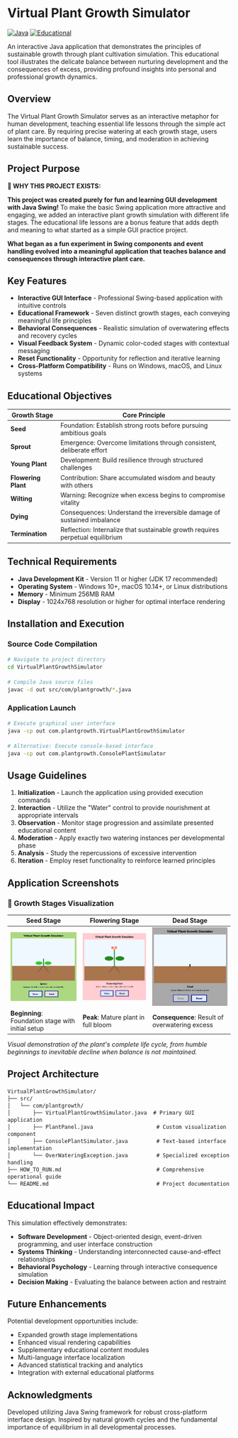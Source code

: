 # Virtual Plant Growth Simulator

[![Java](https://img.shields.io/badge/Java-11%2B-orange)](https://www.oracle.com/java/)
[![Educational](https://img.shields.io/badge/Educational-Life%20Lessons-blue)]()

An interactive Java application that demonstrates the principles of sustainable growth through plant cultivation simulation. This educational tool illustrates the delicate balance between nurturing development and the consequences of excess, providing profound insights into personal and professional growth dynamics.

## Overview

The Virtual Plant Growth Simulator serves as an interactive metaphor for human development, teaching essential life lessons through the simple act of plant care. By requiring precise watering at each growth stage, users learn the importance of balance, timing, and moderation in achieving sustainable success.

## Project Purpose

**🎯 WHY THIS PROJECT EXISTS:**

**This project was created purely for fun and learning GUI development with Java Swing!** To make the basic Swing application more attractive and engaging, we added an interactive plant growth simulation with different life stages. The educational life lessons are a bonus feature that adds depth and meaning to what started as a simple GUI practice project.

**What began as a fun experiment in Swing components and event handling evolved into a meaningful application that teaches balance and consequences through interactive plant care.**

## Key Features

- **Interactive GUI Interface** - Professional Swing-based application with intuitive controls
- **Educational Framework** - Seven distinct growth stages, each conveying meaningful life principles
- **Behavioral Consequences** - Realistic simulation of overwatering effects and recovery cycles
- **Visual Feedback System** - Dynamic color-coded stages with contextual messaging
- **Reset Functionality** - Opportunity for reflection and iterative learning
- **Cross-Platform Compatibility** - Runs on Windows, macOS, and Linux systems

## Educational Objectives

| Growth Stage | Core Principle |
|-------------|---------------|
| **Seed** | Foundation: Establish strong roots before pursuing ambitious goals |
| **Sprout** | Emergence: Overcome limitations through consistent, deliberate effort |
| **Young Plant** | Development: Build resilience through structured challenges |
| **Flowering Plant** | Contribution: Share accumulated wisdom and beauty with others |
| **Wilting** | Warning: Recognize when excess begins to compromise vitality |
| **Dying** | Consequences: Understand the irreversible damage of sustained imbalance |
| **Termination** | Reflection: Internalize that sustainable growth requires perpetual equilibrium |

## Technical Requirements

- **Java Development Kit** - Version 11 or higher (JDK 17 recommended)
- **Operating System** - Windows 10+, macOS 10.14+, or Linux distributions
- **Memory** - Minimum 256MB RAM
- **Display** - 1024x768 resolution or higher for optimal interface rendering

## Installation and Execution

### Source Code Compilation
```bash
# Navigate to project directory
cd VirtualPlantGrowthSimulator

# Compile Java source files
javac -d out src/com/plantgrowth/*.java
```

### Application Launch
```bash
# Execute graphical user interface
java -cp out com.plantgrowth.VirtualPlantGrowthSimulator

# Alternative: Execute console-based interface
java -cp out com.plantgrowth.ConsolePlantSimulator
```

## Usage Guidelines

1. **Initialization** - Launch the application using provided execution commands
2. **Interaction** - Utilize the "Water" control to provide nourishment at appropriate intervals
3. **Observation** - Monitor stage progression and assimilate presented educational content
4. **Moderation** - Apply exactly two watering instances per developmental phase
5. **Analysis** - Study the repercussions of excessive intervention
6. **Iteration** - Employ reset functionality to reinforce learned principles

## Application Screenshots

### 🌱 Growth Stages Visualization

| Seed Stage | Flowering Stage | Dead Stage |
|------------|-----------------|------------|
| ![Seed Stage](screenshots/s1.jpg) | ![Flowering Stage](screenshots/s2.jpg) | ![Dead Stage](screenshots/s3.jpg) |
| **Beginning**: Foundation stage with initial setup | **Peak**: Mature plant in full bloom | **Consequence**: Result of overwatering excess |

*Visual demonstration of the plant's complete life cycle, from humble beginnings to inevitable decline when balance is not maintained.*

## Project Architecture

```
VirtualPlantGrowthSimulator/
├── src/
│   └── com/plantgrowth/
│       ├── VirtualPlantGrowthSimulator.java  # Primary GUI application
│       ├── PlantPanel.java                    # Custom visualization component
│       ├── ConsolePlantSimulator.java         # Text-based interface implementation
│       └── OverWateringException.java         # Specialized exception handling
├── HOW_TO_RUN.md                              # Comprehensive operational guide
└── README.md                                  # Project documentation
```

## Educational Impact

This simulation effectively demonstrates:
- **Software Development** - Object-oriented design, event-driven programming, and user interface construction
- **Systems Thinking** - Understanding interconnected cause-and-effect relationships
- **Behavioral Psychology** - Learning through interactive consequence simulation
- **Decision Making** - Evaluating the balance between action and restraint

## Future Enhancements

Potential development opportunities include:
- Expanded growth stage implementations
- Enhanced visual rendering capabilities
- Supplementary educational content modules
- Multi-language interface localization
- Advanced statistical tracking and analytics
- Integration with external educational platforms

## Acknowledgments

Developed utilizing Java Swing framework for robust cross-platform interface design. Inspired by natural growth cycles and the fundamental importance of equilibrium in all developmental processes.